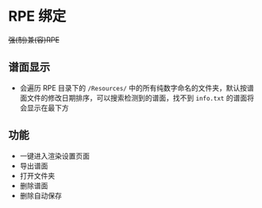 # RPE 绑定

~~强(制)兼(容)RPE~~

## 谱面显示

- 会遍历 RPE 目录下的 `/Resources/` 中的所有纯数字命名的文件夹，默认按谱面文件的修改日期排序，可以搜索检测到的谱面，找不到 `info.txt` 的谱面将会显示在最下方

## 功能

- 一键进入渲染设置页面
- 导出谱面
- 打开文件夹
- 删除谱面
- 删除自动保存
